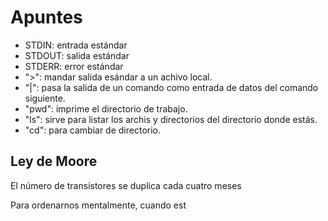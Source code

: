 # Apuntes
* STDIN: entrada estándar
* STDOUT: salida estándar
* STDERR: error estándar
* ">": mandar salida esándar a un achivo local. 
* "|": pasa la salida de un comando como entrada de datos del comando siguiente. 
* "pwd": imprime el directorio de trabajo.
* "ls": sirve para listar los archis y directorios del directorio donde estás. 
* "cd": para cambiar de directorio.

## Ley de Moore
El número de transistores se duplica cada cuatro meses

Para ordenarnos mentalmente, cuando est
